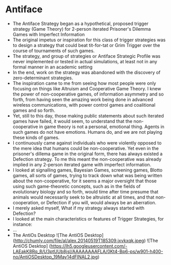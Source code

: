 Antiface
========
* The Antiface Strategy began as a hypothetical, proposed trigger strategy (Game Theory) for 2-person iterated Prisoner's Dilemma Games with Imperfect Information
* The original impetus or inspiration for this class of trigger strategies was to design a strategy that could beat tit-for-tat or Grim Trigger over the course of tournaments of such games.
* The strategy, and group of strategies or Antiface Strategic Profile was never implemented or tested in actual simulations, at least not in any formal manner in an academic setting
* In the end, work on the strategy was abandoned with the discovery of zero-determinant strategies.
* The inspiration came to me from seeing how most people were only focusing on things like Altruism and Cooperative Game Theory. I knew the power of non-cooperative games, of information asymmetry and so forth, from having seen the amazing work being done in advanced wireless communications, with power control games and coalitional games and so forth.
* Yet, still to this day, those making public statements about such iterated games have failed, it would seem, to understand that the non-cooperative in game theory is not a personal, emotional thing. Agents in such games do not have emotions. Humans do, and we are not playing these kinds of games.
* I continuously came against individuals who were violently opposed to the mere idea that humans could be non-cooperative. Yet even in the prisoner's dillema game in the original form, there has always existed a Defection strategy. To me this meant the non-cooperative was already implied in any 2-person iterated game with imperfect information.
* I looked at signalling games, Bayesian Games, screening games, Blotto games, all sorts of games, trying to track down what was being written about the non-cooperative, for it seems a major oversight that those using such game-theoretic concepts, such as in the fields of evolutionary biology and so forth, would time after time presume that animals would necessarily seek to be altruistic at all times, and that non-cooperation, or Defection if you will, would always be an aberration.
* I merely asked myself, What if my strategy always started with Defection?
* I looked at the main characteristics or features of Trigger Strategies, for instance:
* ...
* The AntiOs Desktop
![The AntiOS Desktop] (http://chumly.com/file/al/alex.20140519T185309.jxvkxqk.jpeg)
![The AntiOS Desktop] (https://lh5.googleusercontent.com/-LAEakK8Rq_8/U3ptUUb8jsI/AAAAAAAAFLA/0Kt4-Bp6-ps/w901-h400-no/AntiOSDesktop_19May14dFINAL2.jpg)
